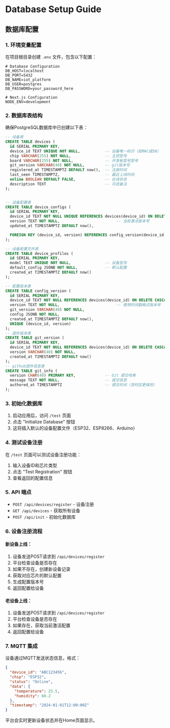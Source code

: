 # Database Setup Guide

## 数据库配置

### 1. 环境变量配置

在项目根目录创建 `.env` 文件，包含以下配置：

```env
# Database Configuration
DB_HOST=localhost
DB_PORT=5432
DB_NAME=iot_platform
DB_USER=postgres
DB_PASSWORD=your_password_here

# Next.js Configuration
NODE_ENV=development
```

### 2. 数据库表结构

确保PostgreSQL数据库中已创建以下表：

```sql
-- 设备表
CREATE TABLE devices (
  id SERIAL PRIMARY KEY,
  device_id TEXT UNIQUE NOT NULL,           -- 设备唯一标识（如MAC或SN）
  chip VARCHAR(255) NOT NULL,               -- 主控型号
  board VARCHAR(255) NOT NULL,              -- 开发板型号型号
  git_version VARCHAR(40) NOT NULL,         -- git版本号
  registered_at TIMESTAMPTZ DEFAULT now(),  -- 注册时间
  last_seen TIMESTAMPTZ,                    -- 最近上线时间
  online BOOLEAN DEFAULT FALSE,             -- 在线状态
  description TEXT                          -- 可选备注
);


-- 设备配置表
CREATE TABLE device_configs (
  id SERIAL PRIMARY KEY,
  device_id TEXT NOT NULL UNIQUE REFERENCES devices(device_id) ON DELETE CASCADE,
  version TEXT NOT NULL,                         -- 当前激活版本号
  updated_at TIMESTAMPTZ DEFAULT now(),

  FOREIGN KEY (device_id, version) REFERENCES config_version(device_id, version)
);

-- 设备配置文件表
CREATE TABLE device_profiles (
  id SERIAL PRIMARY KEY,
  model TEXT UNIQUE NOT NULL,               -- 设备型号
  default_config JSONB NOT NULL,            -- 默认配置
  created_at TIMESTAMPTZ DEFAULT now()
);

-- 配置版本表
CREATE TABLE config_version (
  id SERIAL PRIMARY KEY,
  device_id TEXT NOT NULL REFERENCES devices(device_id) ON DELETE CASCADE,
  version TEXT NOT NULL,                         -- 使用时间戳格式版本号
  git_version VARCHAR(40) NOT NULL, 
  config JSONB NOT NULL,
  created_at TIMESTAMPTZ DEFAULT now(),
  UNIQUE (device_id, version)
);
-- 固件版本表
CREATE TABLE git_version (
  id SERIAL PRIMARY KEY,
  device_id TEXT NOT NULL REFERENCES devices(device_id) ON DELETE CASCADE,
  version VARCHAR(40) NOT NULL, 
  created_at TIMESTAMPTZ DEFAULT now()
);
-- github固件信息表
CREATE TABLE git_info (
  version CHAR(40) PRIMARY KEY,             -- Git 提交哈希
  message TEXT NOT NULL,                    -- 提交信息
  authored_at TIMESTAMPTZ                   -- 提交时间（含时区更保险）
);

```

### 3. 初始化数据库

1. 启动应用后，访问 `/test` 页面
2. 点击 "Initialize Database" 按钮
3. 这将插入默认的设备配置文件（ESP32、ESP8266、Arduino）

### 4. 测试设备注册

在 `/test` 页面可以测试设备注册功能：

1. 输入设备ID和芯片类型
2. 点击 "Test Registration" 按钮
3. 查看返回的配置信息

### 5. API 端点

- `POST /api/devices/register` - 设备注册
- `GET /api/devices` - 获取所有设备
- `POST /api/init` - 初始化数据库

### 6. 设备注册流程

#### 新设备上线：
1. 设备发送POST请求到 `/api/devices/register`
2. 平台检查设备是否存在
3. 如果不存在，创建新设备记录
4. 获取对应芯片的默认配置
5. 生成配置版本号
6. 返回配置给设备

#### 老设备上线：
1. 设备发送POST请求到 `/api/devices/register`
2. 平台检查设备是否存在
3. 如果存在，获取当前激活配置
4. 返回配置给设备

### 7. MQTT 集成

设备通过MQTT发送状态信息，格式：

```json
{
  "device_id": "ABC123456",
  "chip": "ESP32",
  "status": "Online",
  "data": {
    "temperature": 25.5,
    "humidity": 60.2
  },
  "timestamp": "2024-01-01T12:00:00Z"
}
```

平台会实时更新设备状态并在Home页面显示。 